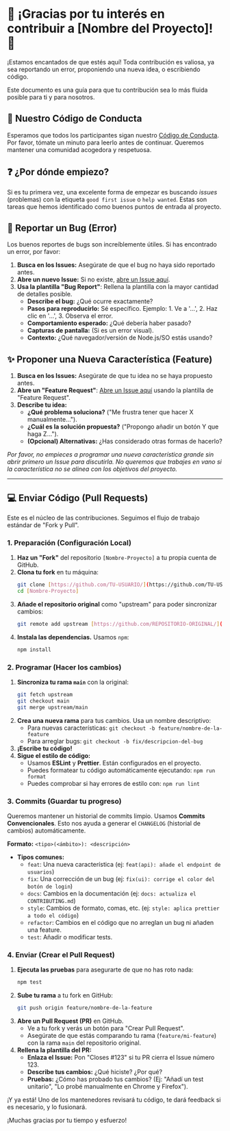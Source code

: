 # 🎌 ¡Gracias por tu interés en contribuir a [Nombre del Proyecto]! 🎌

¡Estamos encantados de que estés aquí! Toda contribución es valiosa, ya sea
reportando un error, proponiendo una nueva idea, o escribiendo código.

Este documento es una guía para que tu contribución sea lo más fluida posible
para ti y para nosotros.

## 🤝 Nuestro Código de Conducta

Esperamos que todos los participantes sigan nuestro
[Código de Conducta](CODE_OF_CONDUCT.md). Por favor, tómate un minuto para
leerlo antes de continuar. Queremos mantener una comunidad acogedora y
respetuosa.

## ❓ ¿Por dónde empiezo?

Si es tu primera vez, una excelente forma de empezar es buscando _issues_
(problemas) con la etiqueta `good first issue` o `help wanted`. Estas son tareas
que hemos identificado como buenos puntos de entrada al proyecto.

## 🐞 Reportar un Bug (Error)

Los buenos reportes de bugs son increíblemente útiles. Si has encontrado un
error, por favor:

1. **Busca en los Issues:** Asegúrate de que el bug no haya sido reportado
   antes.
2. **Abre un nuevo Issue:** Si no existe,
   [abre un Issue aquí](httpsDE-TU-REPOSITORIO/issues/new).
3. **Usa la plantilla "Bug Report"**: Rellena la plantilla con la mayor cantidad
   de detalles posible.
   - **Describe el bug:** ¿Qué ocurre exactamente?
   - **Pasos para reproducirlo:** Sé específico. Ejemplo: 1. Ve a '...', 2. Haz
     clic en '...', 3. Observa el error.
   - **Comportamiento esperado:** ¿Qué debería haber pasado?
   - **Capturas de pantalla:** (Si es un error visual).
   - **Contexto:** ¿Qué navegador/versión de Node.js/SO estás usando?

## ✨ Proponer una Nueva Característica (Feature)

1. **Busca en los Issues:** Asegúrate de que tu idea no se haya propuesto antes.
2. **Abre un "Feature Request"**:
   [Abre un Issue aquí](ENLACE-A-TUS-ISSUES/issues/new) usando la plantilla de
   "Feature Request".
3. **Describe tu idea:**
   - **¿Qué problema soluciona?** ("Me frustra tener que hacer X
     manualmente...").
   - **¿Cuál es la solución propuesta?** ("Propongo añadir un botón Y que haga
     Z...").
   - **(Opcional) Alternativas:** ¿Has considerado otras formas de hacerlo?

_Por favor, no empieces a programar una nueva característica grande sin abrir
primero un Issue para discutirla. No queremos que trabajes en vano si la
característica no se alinea con los objetivos del proyecto._

---

## 💻 Enviar Código (Pull Requests)

Este es el núcleo de las contribuciones. Seguimos el flujo de trabajo estándar
de "Fork y Pull".

### 1. Preparación (Configuración Local)

1. **Haz un "Fork"** del repositorio `[Nombre-Proyecto]` a tu propia cuenta de
   GitHub.
2. **Clona tu fork** en tu máquina:
   ```bash
   git clone [https://github.com/TU-USUARIO/](https://github.com/TU-USUARIO/)[Nombre-Proyecto].git
   cd [Nombre-Proyecto]
   ```
3. **Añade el repositorio original** como "upstream" para poder sincronizar
   cambios:
   ```bash
   git remote add upstream [https://github.com/REPOSITORIO-ORIGINAL/](https://github.com/REPOSITORIO-ORIGINAL/)[Nombre-Proyecto].git
   ```
4. **Instala las dependencias.** Usamos `npm`:
   ```bash
   npm install
   ```

### 2. Programar (Hacer los cambios)

1. **Sincroniza tu rama `main`** con la original:
   ```bash
   git fetch upstream
   git checkout main
   git merge upstream/main
   ```
2. **Crea una nueva rama** para tus cambios. Usa un nombre descriptivo:
   - Para nuevas características: `git checkout -b feature/nombre-de-la-feature`
   - Para arreglar bugs: `git checkout -b fix/descripcion-del-bug`
3. **¡Escribe tu código!**
4. **Sigue el estilo de código:**
   - Usamos **ESLint** y **Prettier**. Están configurados en el proyecto.
   - Puedes formatear tu código automáticamente ejecutando: `npm run format`
   - Puedes comprobar si hay errores de estilo con: `npm run lint`

### 3. Commits (Guardar tu progreso)

Queremos mantener un historial de commits limpio. Usamos **Commits
Convencionales**. Esto nos ayuda a generar el `CHANGELOG` (historial de cambios)
automáticamente.

**Formato:** `<tipo>(<ámbito>): <descripción>`

- **Tipos comunes:**
  - `feat`: Una nueva característica (ej:
    `feat(api): añade el endpoint de usuarios`)
  - `fix`: Una corrección de un bug (ej:
    `fix(ui): corrige el color del botón de login`)
  - `docs`: Cambios en la documentación (ej:
    `docs: actualiza el CONTRIBUTING.md`)
  - `style`: Cambios de formato, comas, etc. (ej:
    `style: aplica prettier a todo el código`)
  - `refactor`: Cambios en el código que no arreglan un bug ni añaden una
    feature.
  - `test`: Añadir o modificar tests.

### 4. Enviar (Crear el Pull Request)

1. **Ejecuta las pruebas** para asegurarte de que no has roto nada:
   ```bash
   npm test
   ```
2. **Sube tu rama** a tu fork en GitHub:
   ```bash
   git push origin feature/nombre-de-la-feature
   ```
3. **Abre un Pull Request (PR)** en GitHub.
   - Ve a tu fork y verás un botón para "Crear Pull Request".
   - Asegúrate de que estás comparando tu rama (`feature/mi-feature`) con la
     rama `main` del repositorio original.
4. **Rellena la plantilla del PR:**
   - **Enlaza el Issue:** Pon "Closes #123" si tu PR cierra el Issue número 123.
   - **Describe tus cambios:** ¿Qué hiciste? ¿Por qué?
   - **Pruebas:** ¿Cómo has probado tus cambios? (Ej: "Añadí un test unitario",
     "Lo probé manualmente en Chrome y Firefox").

¡Y ya está! Uno de los mantenedores revisará tu código, te dará feedback si es
necesario, y lo fusionará.

¡Muchas gracias por tu tiempo y esfuerzo!
